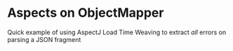 # Aspects on ObjectMapper

Quick example of using AspectJ Load Time Weaving to extract _all_ errors on parsing a JSON fragment

